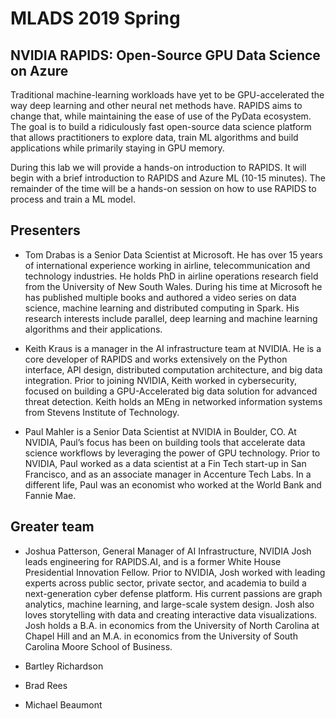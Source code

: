 # MLADS 2019 Spring
## NVIDIA RAPIDS: Open-Source GPU Data Science on Azure


Traditional machine-learning workloads have yet to be GPU-accelerated the way deep learning and other neural net methods have. RAPIDS aims to change that, while maintaining the ease of use of the PyData ecosystem. The goal is to build a ridiculously fast open-source data science platform that allows practitioners to explore data, train ML algorithms and build applications while primarily staying in GPU memory. 

During this lab we will provide a hands-on introduction to RAPIDS. It will begin with a brief introduction to RAPIDS and Azure ML (10-15 minutes). The remainder of the time will be a hands-on session on how to use RAPIDS to process and train a ML model.

## Presenters
* Tom Drabas is a Senior Data Scientist at Microsoft. He has over 15 years of international experience working in airline, telecommunication and technology industries. He holds PhD in airline operations research field from the University of New South Wales. During his time at Microsoft he has published multiple books and authored a video series on data science, machine learning and distributed computing in Spark. His research interests include parallel, deep learning and machine learning algorithms and their applications. 

* Keith Kraus is a manager in the AI infrastructure team at NVIDIA. He is a core developer of RAPIDS and works extensively on the Python interface, API design, distributed computation architecture, and big data integration. Prior to joining NVIDIA, Keith worked in cybersecurity, focused on building a GPU-Accelerated big data solution for advanced threat detection. Keith holds an MEng in networked information systems from Stevens Institute of Technology.

* Paul Mahler is a Senior Data Scientist at NVIDIA in Boulder, CO. At NVIDIA, Paul’s focus has been on building tools that accelerate data science workflows by leveraging the power of GPU technology. Prior to NVIDIA, Paul worked as a data scientist at a Fin Tech start-up in San Francisco, and as an associate manager in Accenture Tech Labs. In a different life, Paul was an economist who worked at the World Bank and Fannie Mae.

## Greater team

* Joshua Patterson, General Manager of AI Infrastructure, NVIDIA Josh leads engineering for RAPIDS.AI, and is a former White House Presidential Innovation Fellow. Prior to NVIDIA, Josh worked with leading experts across public sector, private sector, and academia to build a next-generation cyber defense platform. His current passions are graph analytics, machine learning, and large-scale system design. Josh also loves storytelling with data and creating interactive data visualizations. Josh holds a B.A. in economics from the University of North Carolina at Chapel Hill and an M.A. in economics from the University of South Carolina Moore School of Business. 

* Bartley Richardson

* Brad Rees

* Michael Beaumont